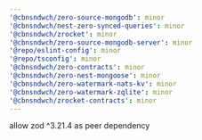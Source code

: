 ```yaml
---
'@cbnsndwch/zero-source-mongodb': minor
'@cbnsndwch/nest-zero-synced-queries': minor
'@cbnsndwch/zrocket': minor
'@cbnsndwch/zero-source-mongodb-server': minor
'@repo/eslint-config': minor
'@repo/tsconfig': minor
'@cbnsndwch/zero-contracts': minor
'@cbnsndwch/zero-nest-mongoose': minor
'@cbnsndwch/zero-watermark-nats-kv': minor
'@cbnsndwch/zero-watermark-zqlite': minor
'@cbnsndwch/zrocket-contracts': minor
---
```


allow zod ^3.21.4 as peer dependency

